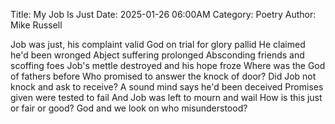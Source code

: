 Title: My Job Is Just
Date: 2025-01-26 06:00AM
Category: Poetry
Author: Mike Russell

Job was just, his complaint valid
God on trial for glory pallid
He claimed he'd been wronged
Abject suffering prolonged
Absconding friends and scoffing foes
Job's mettle destroyed and his hope froze
Where was the God of fathers before
Who promised to answer the knock of door?
Did Job not knock and ask to receive?
A sound mind says he'd been deceived
Promises given were tested to fail
And Job was left to mourn and wail
How is this just or fair or good?
God and we look on who misunderstood?
